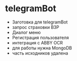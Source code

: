 # telegramBot
* Заготовка для telegramBot
* запрос страховки ВЗР
* Диалог меню
* Регистрация пользователя
* интеграция с ABBY OCR
* для работы нужна MongoDB
* часть исходников удалена
